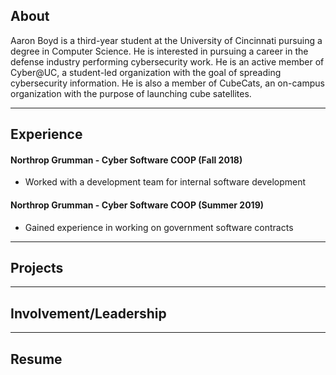 ## About

Aaron Boyd is a third-year student at the University of Cincinnati pursuing a degree in Computer Science. He is interested in pursuing a career in the defense industry performing cybersecurity work. He is an active member of Cyber@UC, a student-led organization with the goal of spreading cybersecurity information. He is also a member of CubeCats, an on-campus organization with the purpose of launching cube satellites.

---

## Experience

#### Northrop Grumman - Cyber Software COOP (Fall 2018)
- Worked with a development team for internal software development

#### Northrop Grumman - Cyber Software COOP (Summer 2019)
- Gained experience in working on government software contracts

---

## Projects

---

## Involvement/Leadership

---

## Resume
